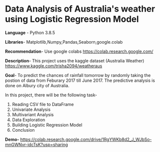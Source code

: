 # Data Analysis of Australia's weather using Logistic Regression Model

**Language** - Python 3.8.5

**Libraries**- Matplotlib,Numpy,Pandas,Seaborn,google.colab

**Recommendation**- Use google colabs https://colab.research.google.com/


**Description**- This project uses the kaggle dataset (Australia Weather) https://www.kaggle.com/trisha2094/weatheraus

**Goal**- To predict the chances of rainfall tomorrow by randomly taking the postion of data from Feburary 2017 till June 2017. The predictive analysis is done on Albury city of Australia.

In this project, there will be the following task-
1) Reading CSV file to DataFrame
2) Univariate Analysis
3) Multivariant Analysis
4) Data Exploration
5) Building Logistic Regression Model
6) Conclusion

**Demo-** https://colab.research.google.com/drive/1RgYWKb8d2_J_WJbSo-mnGWNvr-idcTsK?usp=sharing
